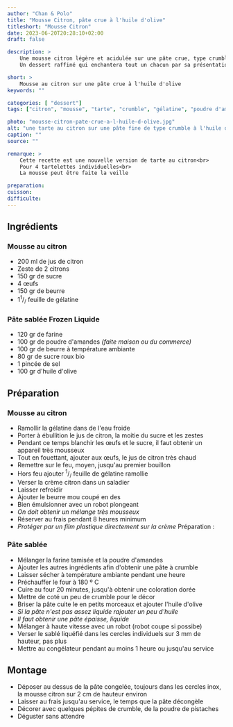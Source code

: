 ```yaml
---
author: "Chan & Polo"
title: "Mousse Citron, pâte crue à l'huile d'olive"
titleshort: "Mousse Citron"
date: 2023-06-20T20:28:10+02:00
draft: false

description: >
    Une mousse citron légère et acidulée sur une pâte crue, type crumble, liquéfiée à l'huile d'olive, congelée puis dégelée.<br>
    Un dessert raffiné qui enchantera tout un chacun par sa présentation et son goût.

short: >
    Mousse au citron sur une pâte crue à l'huile d'olive
keywords: ""

categories: [ "dessert"]
tags: ["citron", "mousse", "tarte", "crumble", "gélatine", "poudre d'amandes", "huile d'olive", "crue"]

photo: "mousse-citron-pate-crue-a-l-huile-d-olive.jpg"
alt: "une tarte au citron sur une pâte fine de type crumble à l'huile d'olive"
caption: ""
source: ""

remarque: >
    Cette recette est une nouvelle version de tarte au citron<br>
    Pour 4 tartelettes individuelles<br>
    La mousse peut être faite la veille

preparation: 
cuisson: 
difficulte:
---
```



## Ingrédients
### Mousse au citron
- 200 ml de jus de citron
- Zeste de 2 citrons
- 150 gr de sucre
- 4 œufs
- 150 gr de beurre
- 1<sup>1</sup>/<sub>/</sub> feuille de gélatine
### Pâte sablée Frozen Liquide
- 120 gr de farine
- 100 gr de poudre d'amandes *(faite maison ou du commerce)*
- 100 gr de beurre à température ambiante
- 80 gr de sucre roux bio
- 1 pincée de sel
- 100 gr d'huile d'olive

## Préparation
### Mousse au citron
- Ramollir la gélatine dans de l'eau froide
- Porter à ébullition le jus de citron, la moitie du sucre et les zestes
- Pendant ce temps blanchir les œufs et le sucre, il faut obtenir un appareil très mousseux
- Tout en fouettant, ajouter aux œufs, le jus de citron très chaud
- Remettre sur le feu, moyen, jusqu'au premier bouillon
- Hors feu ajouter <sup>1</sup>/<sub>/</sub> feuille de gélatine ramollie
- Verser la crème citron dans un saladier
- Laisser refroidir
- Ajouter le beurre mou coupé en des
- Bien émulsionner avec un robot plongeant
- *On doit obtenir un mélange très mousseux*
- Réserver au frais pendant 8 heures minimum
- *Protéger par un film plastique directement sur la crème*
Préparation :
### Pâte sablée
- Mélanger la farine tamisée et la poudre d'amandes
- Ajouter les autres ingrédients afin d'obtenir une pâte à crumble
- Laisser sécher à température ambiante pendant une heure
- Préchauffer le four à 180 º C
- Cuire au four 20 minutes, jusqu'à obtenir une coloration dorée
- Mettre de coté un peu de crumble pour le décor
- Briser la pâte cuite le en petits morceaux et ajouter l'huile d'olive
- *Si la pâte n'est pas assez liquide rajouter un peu d'huile*
- *Il faut obtenir une pâte épaisse, liquide*
- Mélanger à haute vitesse avec un robot (robot coupe si possibe)
- Verser le sablé liquéfié dans les cercles individuels sur 3 mm de hauteur, pas plus
- Mettre au congélateur pendant au moins 1 heure ou jusqu'au service

## Montage
- Déposer au dessus de la pâte congelée, toujours dans les cercles inox, la mousse citron sur 2 cm de hauteur environ
- Laisser au frais jusqu'au service, le temps que la pâte décongèle
- Décorer avec quelques pépites de crumble, de la poudre de pistaches
- Déguster sans attendre
